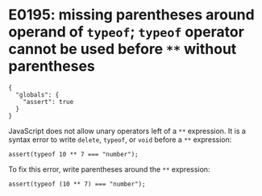 # E0195: missing parentheses around operand of `typeof`; `typeof` operator cannot be used before `**` without parentheses

```config-for-examples
{
  "globals": {
    "assert": true
  }
}
```

JavaScript does not allow unary operators left of a `**` expression. It is a
syntax error to write `delete`, `typeof`, or `void` before a `**` expression:

    assert(typeof 10 ** 7 === "number");

To fix this error, write parentheses around the `**` expression:

    assert(typeof (10 ** 7) === "number");
